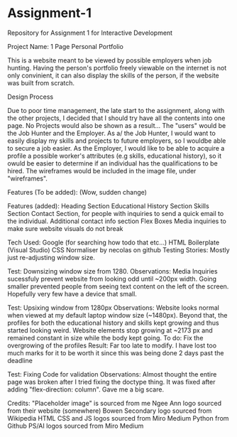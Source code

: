 # Assignment-1
Repository for Assignment 1 for Interactive Development

Project Name: 1 Page Personal Portfolio

This is a website meant to be viewed by possible employers when job hunting. Having the person's portfolio freely viewable on the internet is not only convinient, it can also display the skills of the person, if the website was built from scratch. 

Design Process

Due to poor time management, the late start to the assignment, along with the other projects, I decided that I should try have all the contents into one page. No Projects would also be shown as a result...
The "users" would be the Job Hunter and the Employer.
As a/ the Job Hunter, I would want to easily display my skills and projects to future employers, so I wouldbe able to secure a job easier.
As the Employer, I would like to be able to acquire a profile a possible worker's attributes (e.g skills, educational history), so it owuld be easier to determine if an individual has the qualifications to be hired.
The wireframes would be included in the image file, under "wireframes".

Features (To be added):
(Wow, sudden change)

Features (added):
Heading Section
Educational History Section
Skills Section
Contact Section, for people with inquiries to send a quick email to the individual.
Additional contact info section
Flex Boxes
Media inquiries to make sure website visuals do not break


Tech Used:
Google (for searching how todo that etc...)
HTML Boilerplate (Visual Studio)
CSS Normaliser by necolas on github
Testing Stories:
Mostly just re-adjusting window size.

Test: Downsizing window size from 1280.
Observations: Media Inquiries sucessfuly prevent website from looking odd until ~200px width. Going smaller prevented people from seeing text content on the left of the screen. Hopefully very few have a device that small.

Test: Upsixing window from 1280px
Observations: Website looks normal when viewed at my default laptop window size (~1480px). Beyond that, the profiles for both the educational history and skills kept growing and thus started looking weird. Website elements stop growing at ~2173 px and remained constant in size while the body kept going.
To do: Fix the overgrowing of the profiles
Result: Far too late to modify. I have lost too much marks for it to be worth it since this was being done 2 days past the deadline

Test: Fixing Code for validation
Observations: Almost thought the entire page was broken after I tried fixing the doctype thing. It was fixed after adding "flex-direction: column". Gave me a big scare.

Credits:
"Placeholder image" is sourced from me
Ngee Ann logo sourced from their website (somewhere)
Bowen Secondary logo sourced from Wikipedia
HTML CSS and JS logos sourced from Miro Medium
Python from Github
PS/AI logos sourced from Miro Medium

